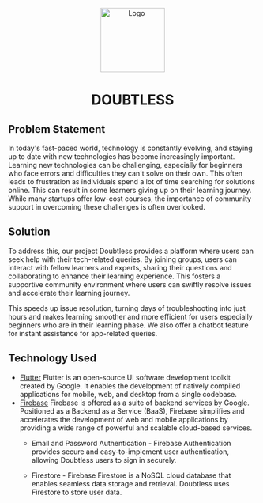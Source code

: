 <p align='center'><img src="https://github.com/IshitaPathak/DOUBTLESS/assets/75848598/63922d4c-eb62-424f-b0e0-48b32301c878" alt="Logo" width="130"  /></p>
<h1 align='center'>  DOUBTLESS</h1>
<p align='center'>




## Problem Statement
In today's fast-paced world, technology is constantly evolving, and staying up to date with new technologies has become increasingly important. Learning new technologies can be challenging, especially for beginners who face errors and difficulties they can't solve on their own. This often leads to frustration as individuals spend a lot of time searching for solutions online. This can result in some learners giving up on their learning journey. While many startups offer low-cost courses, the importance of community support in overcoming these challenges is often overlooked.

## Solution
To address this, our project Doubtless provides a platform where users can seek help with their tech-related queries. By joining groups, users can interact with fellow learners and experts, sharing their questions and collaborating to enhance their learning experience. This fosters a supportive community environment where users can swiftly resolve issues and accelerate their learning journey.

This speeds up issue resolution, turning days of troubleshooting into just hours and makes learning smoother and more efficient for users especially beginners who are in their learning phase. We also offer a chatbot feature for instant assistance for app-related queries.

## Technology Used
- [Flutter](https://docs.flutter.dev/) Flutter is an open-source UI software development toolkit created by Google. It enables the development of natively compiled applications for mobile, web, and desktop from a single codebase.
- [Firebase](https://firebase.google.com/) Firebase is  offered as a suite of backend services by Google. Positioned as a Backend as a Service (BaaS), Firebase simplifies and accelerates the development of web and mobile applications by providing a wide range of powerful and scalable cloud-based services. 
   - Email and Password Authentication -
Firebase Authentication provides secure and easy-to-implement user authentication, allowing Doubtless users to sign in securely.

   - Firestore - 
Firebase Firestore is a NoSQL cloud database that enables seamless data storage and retrieval. Doubtless uses Firestore to store user data.

